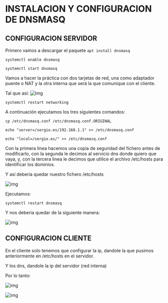 # INSTALACION Y CONFIGURACION DE DNSMASQ

## CONFIGURACION SERVIDOR

Primero vamos a descargar el paquete
``apt install dnsmasq``

``systemctl enable dnsmasq``

``systemctl start dnsmasq``

Vamos a hacer la práctica con dos tarjetas de red, una como adaptador puente o NAT y la otra interna que será la que comunique con el cliente.

Tal que así:
![img](https://i.imgur.com/GyizbEH.png)

``systemctl restart networking``

A continuación ejecutamos los tres siguientes comandos:
         
``cp /etc/dnsmasq.conf /etc/dnsmasq.conf.ORIGINAL``

``echo "server=/sergio.es/192.168.1.1" >> /etc/dnsmasq.conf``

``echo "local=/sergio.es/" >> /etc/dnsmasq.conf``

Con la primera linea hacemos una copia de seguridad del fichero antes de modificarlo, con la segunda le decimos al servicio dns donde quiero que vaya, y, con la tercera linea le decimos que utilice  el archivo /etc/hosts para identificar los dominios.

Y así deberia quedar nuestro fichero /etc/hosts

![img](https://i.imgur.com/E2LuLY2.png)

Ejecutamos:

``systemctl restart dnsmasq``

Y nos deberia quedar de la siguiente manera:

![img](https://i.imgur.com/y690hsH.png)


## CONFIGURACION CLIENTE
En el cliente solo tenemos que configurar la ip, dandole la que pusimos anteriormente en /etc/hosts en el servidor.

Y los dns, dandole la ip del servidor (red interna)

Por lo tanto:

![img](https://i.imgur.com/8MYHQPl.png)

![img](https://i.imgur.com/l1UMRR3.png)
